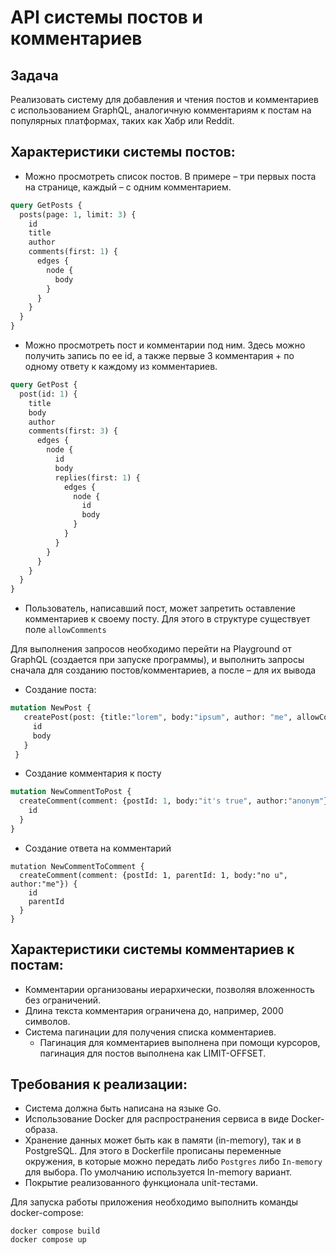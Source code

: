# API системы постов и комментариев 

## Задача
Реализовать систему для добавления и чтения постов и комментариев с использованием GraphQL, аналогичную комментариям к постам на популярных платформах, таких как Хабр или Reddit.

## Характеристики системы постов:
- Можно просмотреть список постов.
В примере – три первых поста на странице, каждый – с одним комментарием.

```graphql
query GetPosts {
  posts(page: 1, limit: 3) {
    id
    title
    author
    comments(first: 1) {
      edges {
        node {
          body
        }
      }
    }
  }
}

```
- Можно просмотреть пост и комментарии под ним.
Здесь можно получить запись по ее id, а также первые 3 комментария + по одному ответу к каждому из комментариев.
```graphql
query GetPost {
  post(id: 1) {
    title
    body
    author
    comments(first: 3) {
      edges {
        node {
          id
          body
          replies(first: 1) {
            edges {
              node {
                id
                body
              }
            }
          }
        }
      }
    }
  }
}

```

- Пользователь, написавший пост, может запретить оставление комментариев к своему посту. Для этого в структуре существует поле `allowComments`

Для выполнения запросов необходимо перейти на Playground от GraphQL (создается при запуске программы), и выполнить запросы сначала для созданию постов/комментариев, а после – для  их вывода
- Создание поста:
```graphql
mutation NewPost {
   createPost(post: {title:"lorem", body:"ipsum", author: "me", allowComments: true}) {
     id
     body
   }
 }

```
- Создание комментария к посту
```graphql
mutation NewCommentToPost {
  createComment(comment: {postId: 1, body:"it's true", author:"anonym"}) {
    id
  }
}
```
- Создание ответа на комментарий

```
mutation NewCommentToComment {
  createComment(comment: {postId: 1, parentId: 1, body:"no u", author:"me"}) {
    id
    parentId
  }
}
```

## Характеристики системы комментариев к постам:
- Комментарии организованы иерархически, позволяя вложенность без ограничений.
- Длина текста комментария ограничена до, например, 2000 символов.
- Система пагинации для получения списка комментариев.
    - Пагинация для комментариев выполнена при помощи курсоров, пагинация для постов выполнена как LIMIT-OFFSET.

## Требования к реализации:
- Система должна быть написана на языке Go.
- Использование Docker для распространения сервиса в виде Docker-образа.
- Хранение данных может быть как в памяти (in-memory), так и в PostgreSQL. Для этого в Dockerfile прописаны переменные окружения, в которые можно передать либо `Postgres` либо `In-memory` для выбора. По умолчанию используется In-memory вариант. 
- Покрытие реализованного функционала unit-тестами.

Для запуска работы приложения необходимо выполнить команды docker-compose:
```
docker compose build
docker compose up
```